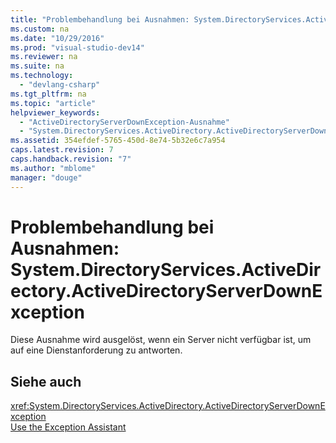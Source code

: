 ```yaml
---
title: "Problembehandlung bei Ausnahmen: System.DirectoryServices.ActiveDirectory.ActiveDirectoryServerDownException"
ms.custom: na
ms.date: "10/29/2016"
ms.prod: "visual-studio-dev14"
ms.reviewer: na
ms.suite: na
ms.technology: 
  - "devlang-csharp"
ms.tgt_pltfrm: na
ms.topic: "article"
helpviewer_keywords: 
  - "ActiveDirectoryServerDownException-Ausnahme"
  - "System.DirectoryServices.ActiveDirectory.ActiveDirectoryServerDownException-Ausnahme"
ms.assetid: 354efdef-5765-450d-8e74-5b32e6c7a954
caps.latest.revision: 7
caps.handback.revision: "7"
ms.author: "mblome"
manager: "douge"
---
```

# Problembehandlung bei Ausnahmen: System.DirectoryServices.ActiveDirectory.ActiveDirectoryServerDownException
Diese Ausnahme wird ausgelöst, wenn ein Server nicht verfügbar ist, um auf eine Dienstanforderung zu antworten.  
  
## Siehe auch  
 <xref:System.DirectoryServices.ActiveDirectory.ActiveDirectoryServerDownException>   
 [Use the Exception Assistant](../Topic/How%20to:%20Use%20the%20Exception%20Assistant.md)